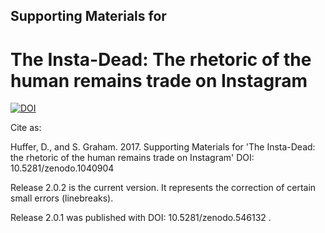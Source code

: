 ## Supporting Materials for

# The Insta-Dead: The rhetoric of the human remains trade on Instagram

[![DOI](https://zenodo.org/badge/DOI/10.5281/zenodo.1040904.svg)](https://doi.org/10.5281/zenodo.1040904)

Cite as:

Huffer, D., and S. Graham. 2017. Supporting Materials for 'The Insta-Dead: the rhetoric of the human remains trade on Instagram' DOI: 10.5281/zenodo.1040904

Release 2.0.2 is the current version. It represents the correction of certain small errors (linebreaks).

Release 2.0.1 was published with DOI: 10.5281/zenodo.546132 .
